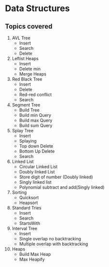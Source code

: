 # Data Structures

## Topics covered
1. AVL Tree
    - Insert
    - Search
    - Delete
2. Leftist Heaps
    - Insert
    - Delete min
    - Merge Heaps
3. Red Black Tree
    - Insert
    - Delete
    - Red-red conflict
    - Search 
4. Segment Tree
    - Build Tree
    - Build min Query
    - Build max Query
    - Build sum Query
5. Splay Tree
    - Insert
    - Splaying
    - Top down Delete
    - Bottom Up Delete
    - Search
6. Linked List
    - Circular Linked List
    - Doubly linked List
    - Store digit of number (Doubly linked)
    - Singly linked list
    - Polynomial subtract and add(Singly linked)
7. Sorting
   - Quicksort
   - Heapsort
8. Standard Tries
   - Insert
   - Search
   - StartsWith
9. Interval Tree
   - Insert 
   - Single overlap no backtracking
   - Multiple overlap with backtracking
10. Heaps
    - Build Max Heap
    - Max Heapify

   
   
